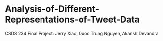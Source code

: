 # Analysis-of-Different-Representations-of-Tweet-Data
CSDS 234 Final Project: Jerry Xiao, Quoc Trung Nguyen, Akansh Devandra
